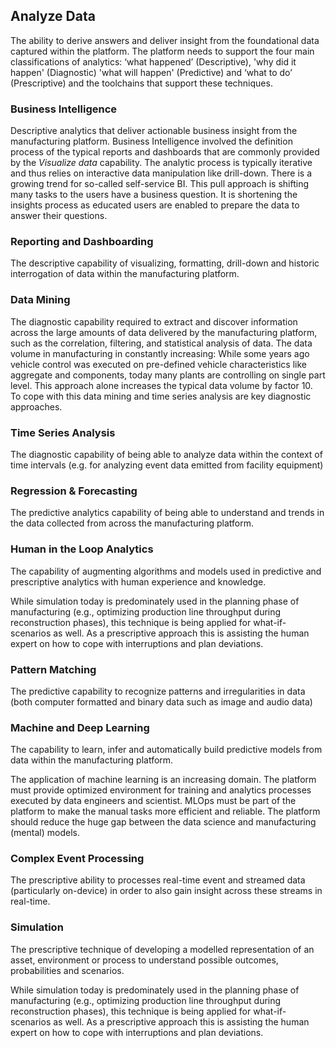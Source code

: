 ## Analyze Data

The ability to derive answers and deliver insight from the
foundational data captured within the platform. The platform needs to
support the four main classifications of analytics: ‘what happened’
(Descriptive), 'why did it happen' (Diagnostic) 'what will happen'
(Predictive) and ‘what to do’ (Prescriptive) and the toolchains that
support these techniques.

### Business Intelligence

Descriptive analytics that deliver actionable business insight from the
manufacturing platform. Business Intelligence involved the definition
process of the typical reports and dashboards that are commonly provided
by the *Visualize data* capability. The analytic process is typically
iterative and thus relies on interactive data manipulation like
drill-down. There is a growing trend for so-called self-service BI. This
pull approach is shifting many tasks to the users have a business
question. It is shortening the insights process as educated users are
enabled to prepare the data to answer their questions.

### Reporting and Dashboarding

The descriptive capability of visualizing, formatting, drill-down and
historic interrogation of data within the manufacturing platform.

### Data Mining

The diagnostic capability required to extract and discover information
across the large amounts of data delivered by the manufacturing
platform, such as the correlation, filtering, and statistical analysis
of data. The data volume in manufacturing in constantly increasing:
While some years ago vehicle control was executed on pre-defined vehicle
characteristics like aggregate and components, today many plants are
controlling on single part level. This approach alone increases the
typical data volume by factor 10. To cope with this data mining and time
series analysis are key diagnostic approaches.

### Time Series Analysis

The diagnostic capability of being able to analyze data within the
context of time intervals (e.g. for analyzing event data emitted from
facility equipment)

### Regression & Forecasting

The predictive analytics capability of being able to understand and
trends in the data collected from across the manufacturing platform.

### Human in the Loop Analytics

The capability of augmenting algorithms and models used in predictive
and prescriptive analytics with human experience and knowledge.

While simulation today is predominately used in the planning phase of
manufacturing (e.g., optimizing production line throughput during
reconstruction phases), this technique is being applied for
what-if-scenarios as well. As a prescriptive approach this is assisting
the human expert on how to cope with interruptions and plan deviations.

### Pattern Matching

The predictive capability to recognize patterns and irregularities in
data (both computer formatted and binary data such as image and audio
data)

### Machine and Deep Learning

The capability to learn, infer and automatically build predictive models
from data within the manufacturing platform.

The application of machine learning is an increasing domain. The
platform must provide optimized environment for training and analytics
processes executed by data engineers and scientist. MLOps must be part
of the platform to make the manual tasks more efficient and reliable.
The platform should reduce the huge gap between the data science and
manufacturing (mental) models.

### Complex Event Processing

The prescriptive ability to processes real-time event and streamed data
(particularly on-device) in order to also gain insight across these
streams in real-time.

### Simulation

The prescriptive technique of developing a modelled representation of an
asset, environment or process to understand possible outcomes,
probabilities and scenarios.

While simulation today is predominately used in the planning phase of
manufacturing (e.g., optimizing production line throughput during
reconstruction phases), this technique is being applied for
what-if-scenarios as well. As a prescriptive approach this is assisting
the human expert on how to cope with interruptions and plan deviations.
